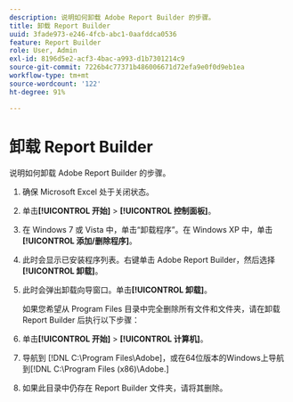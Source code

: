 ```yaml
---
description: 说明如何卸载 Adobe Report Builder 的步骤。
title: 卸载 Report Builder
uuid: 3fade973-e246-4fcb-abc1-0aafddca0536
feature: Report Builder
role: User, Admin
exl-id: 8196d5e2-acf3-4bac-a993-d1b7301214c9
source-git-commit: 7226b4c77371b486006671d72efa9e0f0d9eb1ea
workflow-type: tm+mt
source-wordcount: '122'
ht-degree: 91%

---
```


# 卸载 Report Builder

说明如何卸载 Adobe Report Builder 的步骤。

1. 确保 Microsoft Excel 处于关闭状态。
1. 单击&#x200B;**[!UICONTROL 开始]** > **[!UICONTROL 控制面板]**。
1. 在 Windows 7 或 Vista 中，单击“卸载程序”。在 Windows XP 中，单击&#x200B;**[!UICONTROL 添加/删除程序]**。
1. 此时会显示已安装程序列表。右键单击 Adobe Report Builder，然后选择&#x200B;**[!UICONTROL 卸载]**。
1. 此时会弹出卸载向导窗口。单击&#x200B;**[!UICONTROL 卸载]**。

   如果您希望从 Program Files 目录中完全删除所有文件和文件夹，请在卸载 Report Builder 后执行以下步骤：
1. 单击&#x200B;**[!UICONTROL 开始]** > **[!UICONTROL 计算机]**。
1. 导航到 [!DNL C:\Program Files\Adobe\]，或在64位版本的Windows上导航到[!DNL C:\Program Files (x86)\Adobe.]
1. 如果此目录中仍存在 Report Builder 文件夹，请将其删除。

